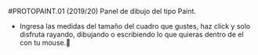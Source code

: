#PROTOPAINT.01
(2019/20)
Panel de dibujo del tipo Paint.

- Ingresa las medidas del tamaño del cuadro que gustes, haz click y solo disfruta rayando, dibujando o escribiendo lo que quieras dentro de el con tu mouse.💛

